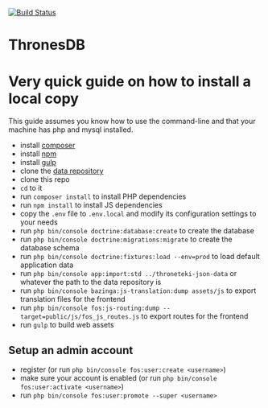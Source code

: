 [![Build Status](https://travis-ci.com/ThronesDB/thronesdb.svg?branch=master)](https://travis-ci.com/ThronesDB/thronesdb)

ThronesDB
=======

# Very quick guide on how to install a local copy

This guide assumes you know how to use the command-line and that your machine has php and mysql installed.

- install [composer](https://getcomposer.org/download/)
- install [npm](https://www.npmjs.com/get-npm) 
- install [gulp](https://gulpjs.com/docs/en/getting-started/quick-start/#install-the-gulp-command-line-utility)
- clone the [data repository](https://github.com/throneteki/throneteki-json-data)
- clone this repo
- `cd` to it
- run `composer install` to install PHP dependencies
- run `npm install` to install JS dependencies
- copy the `.env` file to `.env.local` and modify its configuration settings to your needs 
- run `php bin/console doctrine:database:create` to create the database
- run `php bin/console doctrine:migrations:migrate` to create the database schema
- run `php bin/console doctrine:fixtures:load --env=prod` to load default application data
- run `php bin/console app:import:std ../throneteki-json-data` or whatever the path to the data repository is
- run `php bin/console bazinga:js-translation:dump assets/js` to export translation files for the frontend
- run `php bin/console fos:js-routing:dump --target=public/js/fos_js_routes.js` to export routes for the frontend
- run `gulp` to build web assets

## Setup an admin account

- register (or run `php bin/console fos:user:create <username>`)
- make sure your account is enabled (or run `php bin/console fos:user:activate <username>`)
- run `php bin/console fos:user:promote --super <username>`
